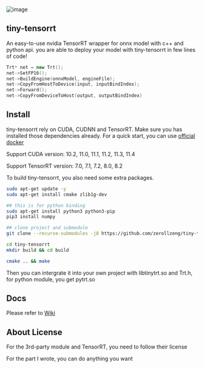 <!--
 * @Description: In User Settings Edit
 * @Author: zerollzeng
 * @Date: 2019-08-23 09:16:35
 * @LastEditTime: 2020-03-06 17:12:14
 * @LastEditors: zerollzeng
 -->

![image](https://user-images.githubusercontent.com/38289304/71065174-aafc3100-21ab-11ea-9bcb-665d38181e74.png)

## tiny-tensorrt
An easy-to-use nvidia TensorRT wrapper for onnx model with c++ and python api. you are able to deploy your model with tiny-tensorrt in few lines of code!

```c++
Trt* net = new Trt();
net->SetFP16();
net->BuildEngine(onnxModel, engineFile);
net->CopyFromHostToDevice(input, inputBindIndex);
net->Forward();
net->CopyFromDeviceToHost(output, outputBindIndex)
```

## Install

tiny-tensorrt rely on CUDA, CUDNN and TensorRT. Make sure you has installed those dependencies already. For a quick start, you can use [official docker](https://ngc.nvidia.com/catalog/containers/nvidia:tensorrt)

Support CUDA version: 10.2, 11.0, 11.1, 11.2, 11.3, 11.4

Support TensorRT version: 7.0, 7.1, 7.2, 8.0, 8.2

To build tiny-tensorrt, you also need some extra packages.
```bash
sudo apt-get update -y
sudo apt-get install cmake zlib1g-dev

## this is for python binding
sudo apt-get install python3 python3-pip
pip3 install numpy

## clone project and submodule
git clone --recurse-submodules -j8 https://github.com/zerollzeng/tiny-tensorrt.git

cd tiny-tensorrt
mkdir build && cd build

cmake .. && make
```
Then you can intergrate it into your own project with libtinytrt.so and Trt.h, for python module, you get pytrt.so

## Docs

Please refer to [Wiki](https://github.com/zerollzeng/tiny-tensorrt/wiki)

## About License

For the 3rd-party module and TensorRT, you need to follow their license

For the part I wrote, you can do anything you want

